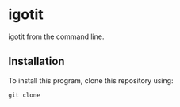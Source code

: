 # igotit
igotit from the command line.

## Installation

To install this program, clone this repository using:

``` {shell}
git clone
```

